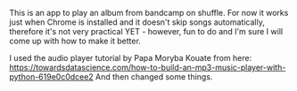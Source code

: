 This is an app to play an album from bandcamp on shuffle.
For now it works just when Chrome is installed and it doesn't skip songs
automatically, therefore it's not very practical YET - however, fun to do and I'm sure I will come up with how to make it better.

I used the audio player tutorial by Papa Moryba Kouate from here: https://towardsdatascience.com/how-to-build-an-mp3-music-player-with-python-619e0c0dcee2
And then changed some things.
